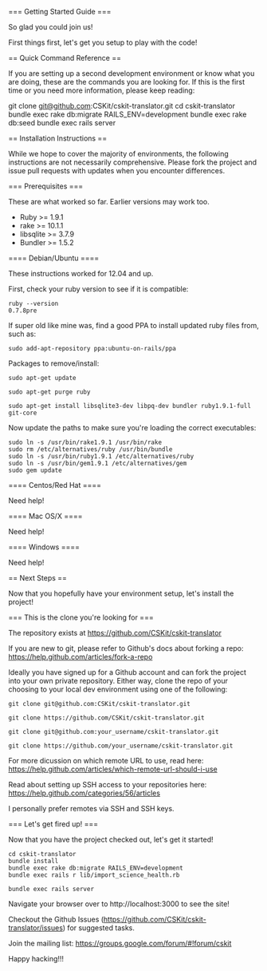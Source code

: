 === Getting Started Guide ===

So glad you could join us!

First things first, let's get you setup to play with the code!

== Quick Command Reference ==

If you are setting up a second development environment or know what you are doing, these are the commands you are looking for. If this is the first time or you need more information, please keep reading:

git clone git@github.com:CSKit/cskit-translator.git
cd cskit-translator
bundle exec rake db:migrate RAILS_ENV=development
bundle exec rake db:seed
bundle exec rails server


== Installation Instructions ==

While we hope to cover the majority of environments, the following instructions are not necessarily comprehensive. Please fork the project and issue pull requests with updates when you encounter differences.

=== Prerequisites ===

These are what worked so far. Earlier versions may work too.

 * Ruby >= 1.9.1
 * rake >= 10.1.1
 * libsqlite >= 3.7.9
 * Bundler >= 1.5.2

==== Debian/Ubuntu ====

These instructions worked for 12.04 and up.

First, check your ruby version to see if it is compatible:

```
ruby --version
0.7.8pre
```

If super old like mine was, find a good PPA to install updated ruby files from, such as:

```
sudo add-apt-repository ppa:ubuntu-on-rails/ppa
```

Packages to remove/install:

```
sudo apt-get update

sudo apt-get purge ruby

sudo apt-get install libsqlite3-dev libpq-dev bundler ruby1.9.1-full git-core
```

Now update the paths to make sure you're loading the correct executables:

```
sudo ln -s /usr/bin/rake1.9.1 /usr/bin/rake
sudo rm /etc/alternatives/ruby /usr/bin/bundle
sudo ln -s /usr/bin/ruby1.9.1 /etc/alternatives/ruby
sudo ln -s /usr/bin/gem1.9.1 /etc/alternatives/gem
sudo gem update
```

==== Centos/Red Hat ====

Need help!

==== Mac OS/X ====

Need help!

==== Windows ====

Need help!

== Next Steps ==

Now that you hopefully have your environment setup, let's install the project!


=== This is the clone you're looking for ===

The repository exists at https://github.com/CSKit/cskit-translator

If you are new to git, please refer to Github's docs about forking a repo: https://help.github.com/articles/fork-a-repo

Ideally you have signed up for a Github account and can fork the project into your own private repository. Either way, clone the repo of your choosing to your local dev environment using one of the following:

```
git clone git@github.com:CSKit/cskit-translator.git

git clone https://github.com/CSKit/cskit-translator.git

git clone git@github.com:your_username/cskit-translator.git

git clone https://github.com/your_username/cskit-translator.git
```

For more dicussion on which remote URL to use, read here: https://help.github.com/articles/which-remote-url-should-i-use

Read about setting up SSH access to your repositories here: https://help.github.com/categories/56/articles

I personally prefer remotes via SSH and SSH keys.

=== Let's get fired up! ===

Now that you have the project checked out, let's get it started!

```
cd cskit-translator
bundle install
bundle exec rake db:migrate RAILS_ENV=development
bundle exec rails r lib/import_science_health.rb

bundle exec rails server
```

Navigate your browser over to http://localhost:3000 to see the site!

Checkout the Github Issues (https://github.com/CSKit/cskit-translator/issues) for suggested tasks.

Join the mailing list: https://groups.google.com/forum/#!forum/cskit

Happy hacking!!!
